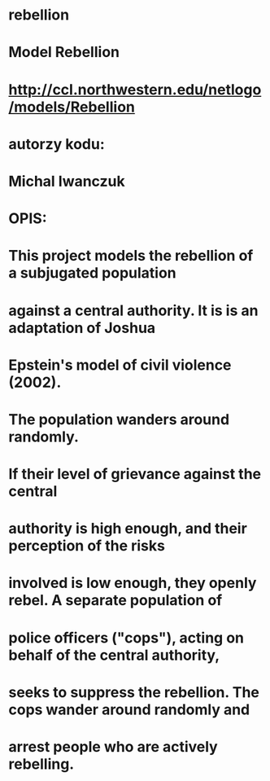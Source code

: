 # rebellion

# Model Rebellion
# http://ccl.northwestern.edu/netlogo/models/Rebellion
# autorzy kodu:
# Michal Iwanczuk


# OPIS:
# This project models the rebellion of a subjugated population 
# against a central authority. It is is an adaptation of Joshua 
# Epstein's model of civil violence (2002).

# The population wanders around randomly. 
# If their level of grievance against the central 
# authority is high enough, and their perception of the risks
# involved is low enough, they openly rebel. A separate population of 
# police officers ("cops"), acting on behalf of the central authority, 
# seeks to suppress the rebellion. The cops wander around randomly and 
# arrest people who are actively rebelling.
